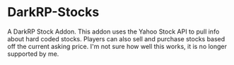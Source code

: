 DarkRP-Stocks
=============

A DarkRP Stock Addon.
This addon uses the Yahoo Stock API to pull info about hard coded stocks. Players can also sell and purchase stocks based off the current asking price. I'm not sure how well this works, it is no longer supported by me.

